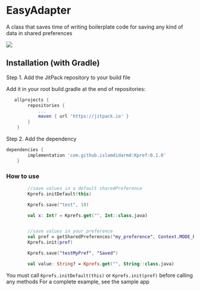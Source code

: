 # EasyAdapter
A class that saves time of writing boilerplate code for saving any kind of data in shared preferences

[![](https://jitpack.io/v/islamdidarmd/Kpref.svg)](https://jitpack.io/#islamdidarmd/Kpref)

## Installation (with Gradle)
Step 1. Add the JitPack repository to your build file

Add it in your root build.gradle at the end of repositories:
```groovy
   allprojects {
		repositories {
			...
			maven { url 'https://jitpack.io' }
		}
	}
```
Step 2. Add the dependency

```groovy
dependencies {
		implementation 'com.github.islamdidarmd:Kpref:0.1.0'
	}
```
	
### How to use

```kotlin
        //save values in a default sharedPreference
        Kprefs.initDefault(this)

        Kprefs.save("test", 10)

        val x: Int? = Kprefs.get("", Int::class.java)


        //save values in your preference
        val pref = getSharedPreferences("my_preference", Context.MODE_PRIVATE)
        Kprefs.init(pref)

        Kprefs.save("testMyPref", "Saved")

        val value: String? = Kprefs.get("", String::class.java)
```


You must call `Kprefs.initDefault(this)` or `Kprefs.init(pref)` before calling any methods
For a complete example, see the sample app
